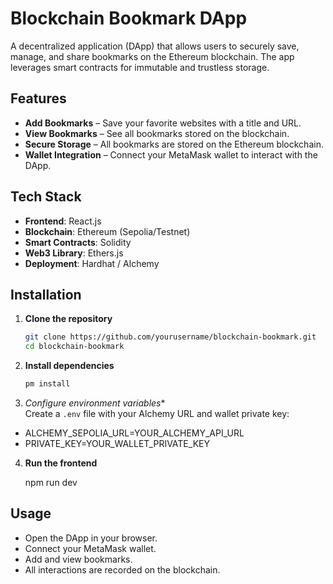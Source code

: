 # Blockchain Bookmark DApp

A decentralized application (DApp) that allows users to securely save, manage, and share bookmarks on the Ethereum blockchain. The app leverages smart contracts for immutable and trustless storage.

## Features

- **Add Bookmarks** – Save your favorite websites with a title and URL.
- **View Bookmarks** – See all bookmarks stored on the blockchain.
- **Secure Storage** – All bookmarks are stored on the Ethereum blockchain.
- **Wallet Integration** – Connect your MetaMask wallet to interact with the DApp.

## Tech Stack

- **Frontend**: React.js  
- **Blockchain**: Ethereum (Sepolia/Testnet)  
- **Smart Contracts**: Solidity  
- **Web3 Library**: Ethers.js  
- **Deployment**: Hardhat / Alchemy  

## Installation

1. **Clone the repository**  
   ```bash
   git clone https://github.com/yourusername/blockchain-bookmark.git
   cd blockchain-bookmark

2. **Install dependencies**
   ```bash
   pm install

3. *Configure environment variables**  
Create a `.env` file with your Alchemy URL and wallet private key:

- ALCHEMY_SEPOLIA_URL=YOUR_ALCHEMY_API_URL
- PRIVATE_KEY=YOUR_WALLET_PRIVATE_KEY


4. **Run the frontend**  

     npm run dev

## Usage

- Open the DApp in your browser.
- Connect your MetaMask wallet.
- Add and view bookmarks.
- All interactions are recorded on the blockchain.
